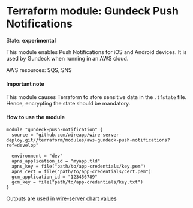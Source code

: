 Terraform module: Gundeck Push Notifications
============================================

State: __experimental__

This module enables Push Notifications for iOS and Android devices. It is used by Gundeck when running in an AWS cloud.

AWS resources: SQS, SNS


#### Important note

This module causes Terraform to store sensitive data in the `.tfstate` file. Hence, encrypting the state should be
mandatory.


#### How to use the module

```hcl
module "gundeck-push-notification" {
  source = "github.com/wireapp/wire-server-deploy.git//terraform/modules/aws-gundeck-push-notifications?ref=develop"
  
  environment = "dev"
  apns_application_id = "myapp.tld"
  apns_key = file("path/to/app-credentials/key.pem")
  apns_cert = file("path/to/app-credentials/cert.pem")
  gcm_application_id = "123456789"
  gcm_key = file("path/to/app-credentials/key.txt")
}
```

Outputs are used in [wire-server chart values](https://github.com/wireapp/wire-server-deploy/blob/a55d17afa5ac2f40bd50c5d0b907f60ac028377a/values/wire-server/prod-values.example.yaml#L121)
